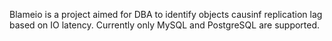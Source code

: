 Blameio is a project aimed for DBA to identify objects causinf replication lag based on IO latency. Currently only MySQL and PostgreSQL are supported.
